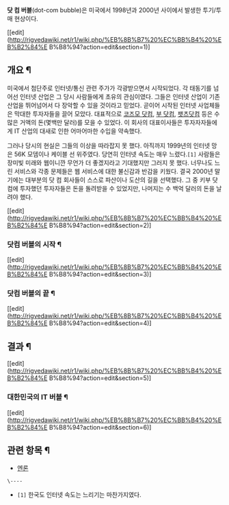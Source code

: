 **닷 컴 버블**(dot-com bubble)은 미국에서 1998년과 2000년 사이에서 발생한 투기/투매 현상이다. 

[[edit](http://rigvedawiki.net/r1/wiki.php/%EB%8B%B7%20%EC%BB%B4%20%EB%B2%84%E
B%B8%94?action=edit&section=1)]

## 개요 ¶

  

미국에서 첨단주로 인터넷/통신 관련 주가가 각광받으면서 시작되었다. 각 태동기를 넘어선 인터넷 산업은 그 당시 사람들에게 초유의 관심이였다.
그들은 인터넷 산업이 기존 산업을 뛰어넘어서 다 장악할 수 있을 것이라고 믿었다. 곧이어 시작된 인터넷 사업체들은 막대한 투자자들을 끌어
모았다. 대표적으로 [코즈모 닷컴](%EC%BD%94%EC%A6%88%EB%AA%A8%20%EB%8B%B7%EC%BB%B4.md),
[부 닷컴](%EB%B6%80%20%EB%8B%B7%EC%BB%B4.md), [팻츠닷컴](%ED%8C%BB%EC%B8%A0%20%EB%8B%B7%EC%BB%B4.md) 등은 수 많은 거액의 돈(몇백만 달러)를 모을 수
있었다. 이 회사의 대표이사들은 투자자자들에게 IT 산업의 대새로 인한 어마어마한 수입을 약속했다.

  

그러나 당시의 현실은 그들의 이상을 따라잡지 못 했다. 아직까지 1999년의 인터넷 망은 56K 모뎀이나 케이블 선 위주였다. 당연히 인터넷
속도는 매우 느렸다.`[1]` 사람들은 장미빛 미래와 웹이니깐 무언가 더 좋겠지라고 기대했지만 그러지 못 했다. 너무나도 느린 서비스와 각종
문제들은 웹 서비스에 대한 불신감과 반감을 키웠다. 결국 2000년 말기에는 대부분의 닷 컴 회사들이 스스로 파산이나 도산의 길을 선택했다.
그 중 키부 닷컴에 투자했던 투자자들은 돈을 돌려받을 수 있었지만, 나머지는 수 백억 달러의 돈을 날려야 했다.

[[edit](http://rigvedawiki.net/r1/wiki.php/%EB%8B%B7%20%EC%BB%B4%20%EB%B2%84%E
B%B8%94?action=edit&section=2)]

### 닷컴 버블의 시작 ¶

  

[[edit](http://rigvedawiki.net/r1/wiki.php/%EB%8B%B7%20%EC%BB%B4%20%EB%B2%84%E
B%B8%94?action=edit&section=3)]

### 닷컴 버블의 끝 ¶

  

[[edit](http://rigvedawiki.net/r1/wiki.php/%EB%8B%B7%20%EC%BB%B4%20%EB%B2%84%E
B%B8%94?action=edit&section=4)]

## 결과 ¶

  

[[edit](http://rigvedawiki.net/r1/wiki.php/%EB%8B%B7%20%EC%BB%B4%20%EB%B2%84%E
B%B8%94?action=edit&section=5)]

### 대한민국의 IT 버블 ¶

  

[[edit](http://rigvedawiki.net/r1/wiki.php/%EB%8B%B7%20%EC%BB%B4%20%EB%B2%84%E
B%B8%94?action=edit&section=6)]

## 관련 항목 ¶

  

  * [엔론](%EC%97%94%EB%A1%A0.md)  

`\----`

  * `[1]` 한국도 인터넷 속도는 느리기는 마찬가지였다.

